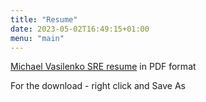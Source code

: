 ```yaml
---
title: "Resume"
date: 2023-05-02T16:49:15+01:00
menu: "main"
---
```


[Michael Vasilenko SRE resume](mvasilenko_resume_sre.pdf) in PDF format 

For the download - right click and Save As

